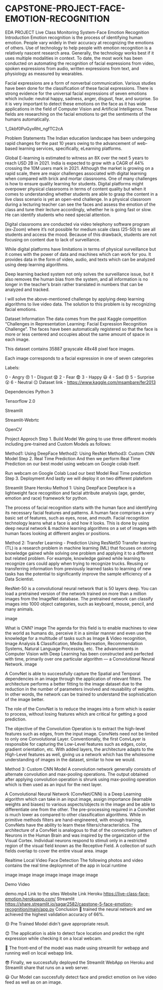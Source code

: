 # CAPSTONE-PROJECT-FACE-EMOTION-RECOGNITION
EDA PROJECT
Live Class Monitoring System-Face Emotion Recognition
Introduction
Emotion recognition is the process of identifying human emotion. People vary widely in their accuracy at recognizing the emotions of others. Use of technology to help people with emotion recognition is a relatively nascent research area. Generally, the technology works best if it uses multiple modalities in context. To date, the most work has been conducted on automating the recognition of facial expressions from video, spoken expressions from audio, written expressions from text, and physiology as measured by wearables.

Facial expressions are a form of nonverbal communication. Various studies have been done for the classification of these facial expressions. There is strong evidence for the universal facial expressions of seven emotions which include: neutral happy, sadness, anger, disgust, fear, and surprise. So it is very important to detect these emotions on the face as it has wide applications in the field of Computer Vision and Artificial Intelligence. These fields are researching on the facial emotions to get the sentiments of the humans automatically.

1_Gkbf0PuGyxRht_ngfTC2cA

Problem Statements
The Indian education landscape has been undergoing rapid changes for the past 10 years owing to the advancement of web-based learning services, specifically, eLearning platforms.

Global E-learning is estimated to witness an 8X over the next 5 years to reach USD 2B in 2021. India is expected to grow with a CAGR of 44% crossing the 10M users mark in 2021. Although the market is growing on a rapid scale, there are major challenges associated with digital learning when compared with brick and mortar classrooms. One of many challenges is how to ensure quality learning for students. Digital platforms might overpower physical classrooms in terms of content quality but when it comes to understanding whether students are able to grasp the content in a live class scenario is yet an open-end challenge. In a physical classroom during a lecturing teacher can see the faces and assess the emotion of the class and tune their lecture accordingly, whether he is going fast or slow. He can identify students who need special attention.

Digital classrooms are conducted via video telephony software program (ex-Zoom) where it’s not possible for medium scale class (25-50) to see all students and access the mood. Because of this drawback, students are not focusing on content due to lack of surveillance.

While digital platforms have limitations in terms of physical surveillance but it comes with the power of data and machines which can work for you. It provides data in the form of video, audio, and texts which can be analyzed using deep learning algorithms.

Deep learning backed system not only solves the surveillance issue, but it also removes the human bias from the system, and all information is no longer in the teacher’s brain rather translated in numbers that can be analyzed and tracked.

I will solve the above-mentioned challenge by applying deep learning algorithms to live video data. The solution to this problem is by recognizing facial emotions.

Dataset Information
The data comes from the past Kaggle competition “Challenges in Representation Learning: Facial Expression Recognition Challenge”. The faces have been automatically registered so that the face is more or less centered and occupies about the same amount of space in each image.

This dataset contains 35887 grayscale 48x48 pixel face images.

Each image corresponds to a facial expression in one of seven categories

Labels:

0 - Angry 😠
1 - Disgust 😧
2 - Fear 😨
3 - Happy 😃
4 - Sad 😞
5 - Surprise 😮
6 - Neutral 😐
Dataset link - https://www.kaggle.com/msambare/fer2013

Dependencies
Python 3

Tensorflow 2.0

Streamlit

Streamlit-Webrtc

OpenCV

Project Approch
Step 1. Build Model
We going to use three different models including pre-trained and Custom Models as follows:

Method1: Using DeepFace
Method2: Using ResNet
Method3: Custom CNN Model
Step 2. Real Time Prediction
And then we perform Real Time Prediction on our best model using webcam on Google colab itself.

Run webcam on Google Colab
Load our best Model
Real Time prediction
Step 3. Deployment
And lastly we will deploy it on two different plateform

Streamlit Share
Heroku
Method 1: Using DeepFace
Deepface is a lightweight face recognition and facial attribute analysis (age, gender, emotion and race) framework for python.

The process of facial recognition starts with the human face and identifying its necessary facial features and patterns. A human face comprises a very basic set of features, such as eyes, nose, and mouth. Facial recognition technology learns what a face is and how it looks. This is done by using deep neural network & machine learning algorithms on a set of images with human faces looking at different angles or positions.

Method 2: Transfer Learning - Prediction Using ResNet50
Transfer learning (TL) is a research problem in machine learning (ML) that focuses on storing knowledge gained while solving one problem and applying it to a different but related problem. For example, knowledge gained while learning to recognize cars could apply when trying to recognize trucks. Reusing or transferring information from previously learned tasks to learning of new tasks has the potential to significantly improve the sample efficiency of a Data Scientist.

ResNet-50 is a convolutional neural network that is 50 layers deep. You can load a pretrained version of the network trained on more than a million images from the ImageNet database. The pretrained network can classify images into 1000 object categories, such as keyboard, mouse, pencil, and many animals.

image

What is CNN?
image The agenda for this field is to enable machines to view the world as humans do, perceive it in a similar manner and even use the knowledge for a multitude of tasks such as Image & Video recognition, Image Analysis & Classification, Media Recreation, Recommendation Systems, Natural Language Processing, etc. The advancements in Computer Vision with Deep Learning has been constructed and perfected with time, primarily over one particular algorithm — a Convolutional Neural Network. image

A ConvNet is able to successfully capture the Spatial and Temporal dependencies in an image through the application of relevant filters. The architecture performs a better fitting to the image dataset due to the reduction in the number of parameters involved and reusability of weights. In other words, the network can be trained to understand the sophistication of the image better.

The role of the ConvNet is to reduce the images into a form which is easier to process, without losing features which are critical for getting a good prediction.

The objective of the Convolution Operation is to extract the high-level features such as edges, from the input image. ConvNets need not be limited to only one Convolutional Layer. Conventionally, the first ConvLayer is responsible for capturing the Low-Level features such as edges, color, gradient orientation, etc. With added layers, the architecture adapts to the High-Level features as well, giving us a network which has the wholesome understanding of images in the dataset, similar to how we would.

Method 3: Custom CNN Model
A convolution network generally consists of alternate convolution and max-pooling operations. The output obtained after applying convolution operation is shrunk using max-pooling operation which is then used as an input for the next layer.

A Convolutional Neural Network (ConvNet/CNN) is a Deep Learning algorithm which can take in an input image, assign importance (learnable weights and biases) to various aspects/objects in the image and be able to differentiate one from the other. The pre-processing required in a ConvNet is much lower as compared to other classification algorithms. While in primitive methods filters are hand-engineered, with enough training, ConvNets have the ability to learn these filters/characteristics. The architecture of a ConvNet is analogous to that of the connectivity pattern of Neurons in the Human Brain and was inspired by the organization of the Visual Cortex. Individual neurons respond to stimuli only in a restricted region of the visual field known as the Receptive Field. A collection of such fields overlap to cover the entire visual area. image

Realtime Local Video Face Detection
The following photos and video contains the real time deploymnet of the app in local runtime

image image image image image image image

Demo Video

 demo.mp4 
Link to the sites
Website	Link
Heroku	https://live-class-face-emotion.herokuapp.com/
Streamlit	https://share.streamlit.io/sagar2582/capstone-5-face-emotion-recognition/main/app.py
Conclusion
💪 trained the neural network and we achieved the highest validation accuracy of 66%.

😞 Pre Trained Model didn't gave appropriate result.

😊 The application is able to detect face location and predict the right expression while checking it on a local webcam.

🙂 The front-end of the model was made using streamlit for webapp and running well on local webapp link.

😎 Finally, we successfully deployed the Streamlit WebApp on Heroku and Streamlit share that runs on a web server.

😃 Our Model can succesfully detect face and predict emotion on live video feed as well as on an image.
